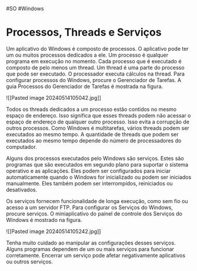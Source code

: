 #SO #Windows 
# Processos, Threads e Serviços

Um aplicativo do Windows é composto de processos. O aplicativo pode ter um ou muitos processos dedicados a ele. Um processo é qualquer programa em execução no momento. Cada processo que é executado é composto de pelo menos um thread. Um thread é uma parte do processo que pode ser executado. O processador executa cálculos na thread. Para configurar processos do Windows, procure o Gerenciador de Tarefas. A guia Processos do Gerenciador de Tarefas é mostrada na figura.

![[Pasted image 20240514105042.jpg]]

Todos os threads dedicados a um processo estão contidos no mesmo espaço de endereço. Isso significa que esses threads podem não acessar o espaço de endereço de qualquer outro processo. Isso evita a corrupção de outros processos. Como Windows é multitarefas, vários threads podem ser executados ao mesmo tempo. A quantidade de threads que podem ser executados ao mesmo tempo depende do número de processadores do computador.

Alguns dos processos executados pelo Windows são serviços. Estes são programas que são executados em segundo plano para suportar o sistema operativo e as aplicações. Eles podem ser configurados para iniciar automaticamente quando o Windows for inicializado ou podem ser iniciados manualmente. Eles também podem ser interrompidos, reiniciados ou desativados.

Os serviços fornecem funcionalidade de longa execução, como sem fio ou acesso a um servidor FTP. Para configurar os Serviços do Windows, procure serviços. O miniaplicativo do painel de controle dos Serviços do Windows é mostrado na figura.

![[Pasted image 20240514105242.jpg]]

Tenha muito cuidado ao manipular as configurações desses serviços. Alguns programas dependem de um ou mais serviços para funcionar corretamente. Encerrar um serviço pode afetar negativamente aplicativos ou outros serviços.


